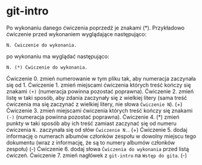 # git-intro

Po wykonaniu danego ćwiczenia poprzedź je znakami (\*).
Przykładowo ćwiczenie przed wykonaniem wyglądające następująco:

```
N. Ćwiczenie do wykonania.
```

po wykonaniu ma wyglądać następująco:

```
N. (*) Ćwiczenie do wykonania.
```

Ćwiczenie 0. zmień numerowanie w tym pliku tak, aby numeracja zaczynała się od 1.
Ćwiczenie 1. zmień miejscami ćwiczenia których treść kończy się znakami `(+)` (numeracja powinna pozostać poprawna).
Ćwiczenie 2. zmień listę w taki sposób, aby zdania zaczynały się z wielkiej litery (sama treść ćwiczenia ma się zaczynać z wielkiej litery, nie słowa `Ćwiczenie N`). (+)
Ćwiczenie 3. zmień miejscami ćwiczenia których treść kończy się znakami `(-)` (numeracja powinna pozostać poprawna).
Ćwiczenie 4. (*) zmień punkty w taki sposób aby ich treść zamiast zaczynać się od numeru ćwiczenia `N.` zaczynała się od słów `Ćwiczenie N.`. (+)
Ćwiczenie 5. dodaj informację o numerach albumów członków zespołu w dowolny miejscu tego dokumentu (wraz z informację, że są to numery albumów członków zespołu) (-)
Ćwiczenie 6. dodaj słowa `Ćwiczenia do wykonania` przed listą ćwiczeń.
Ćwiczenie 7. zmień nagłówek z `git-intro` na `Wstęp do gita`. (-)
